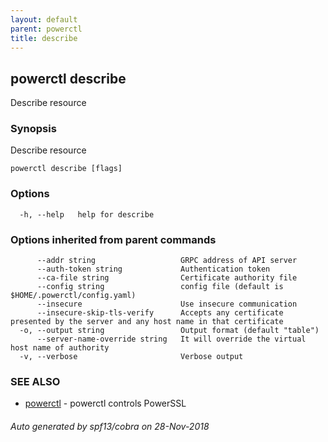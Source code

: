 ```yaml
---
layout: default
parent: powerctl
title: describe
---
```

## powerctl describe

Describe resource

### Synopsis

Describe resource

```
powerctl describe [flags]
```

### Options

```
  -h, --help   help for describe
```

### Options inherited from parent commands

```
      --addr string                   GRPC address of API server
      --auth-token string             Authentication token
      --ca-file string                Certificate authority file
      --config string                 config file (default is $HOME/.powerctl/config.yaml)
      --insecure                      Use insecure communication
      --insecure-skip-tls-verify      Accepts any certificate presented by the server and any host name in that certificate
  -o, --output string                 Output format (default "table")
      --server-name-override string   It will override the virtual host name of authority
  -v, --verbose                       Verbose output
```

### SEE ALSO

* [powerctl](powerctl.md)	 - powerctl controls PowerSSL

###### Auto generated by spf13/cobra on 28-Nov-2018
